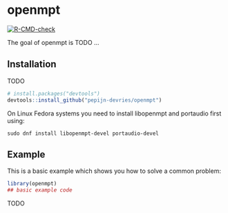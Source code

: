 
<!-- README.md is generated from README.Rmd. Please edit that file -->

# openmpt

<!-- badges: start -->

[![R-CMD-check](https://github.com/pepijn-devries/openmpt/actions/workflows/R-CMD-check.yaml/badge.svg)](https://github.com/pepijn-devries/openmpt/actions/workflows/R-CMD-check.yaml)
<!-- badges: end -->

The goal of openmpt is TODO …

## Installation

TODO

``` r
# install.packages("devtools")
devtools::install_github("pepijn-devries/openmpt")
```

On Linux Fedora systems you need to install libopenmpt and portaudio
first using:

    sudo dnf install libopenmpt-devel portaudio-devel

## Example

This is a basic example which shows you how to solve a common problem:

``` r
library(openmpt)
## basic example code
```

TODO
